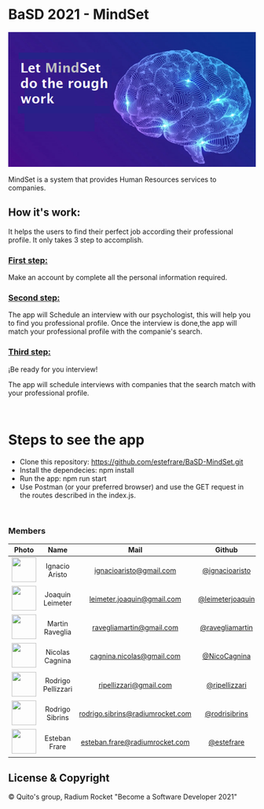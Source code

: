 # BaSD 2021 - MindSet

![MindSet Logo](./assets/images/MindSet-Readme-Img.png)

MindSet is a system that provides Human Resources services to companies.

## How it's work:

It helps the users to find their perfect job according their professional profile.
It only takes 3 step to accomplish.

### <u>First step:</u> 

Make an account by complete all the personal information required.

### <u>Second step:</u> 

The app will Schedule an interview with our psychologist, this will help you to find you professional profile. Once the interview is done,the app will match your professional profile with the companie's search.

### <u>Third step:</u>

¡Be ready for you interview!

The app will schedule interviews with companies that the search match with your professional profile.

<br>

# Steps to see the app

- Clone this repository: https://github.com/estefrare/BaSD-MindSet.git
- Install the dependecies: npm install
- Run the app: npm run start
- Use Postman (or your preferred browser) and use the GET request in the routes described in the index.js.


<br>

### Members
|Photo | Name  | Mail | Github
| :-----: | :-----: | :-----: | :-----: |
<img src="https://avatars.githubusercontent.com/u/72083744?s=96&v=4" height="50" width="50">| Ignacio Aristo | ignacioaristo@gmail.com | [@ignacioaristo](https://github.com/ignacioaristo)
<img src="https://avatars.githubusercontent.com/u/53354878?v=4" height="50" width="50">| Joaquin Leimeter | leimeter.joaquin@gmail.com | [@leimeterjoaquin](https://github.com/leimeterjoaquin)
<img src="https://avatars.githubusercontent.com/u/71772164?v=4" height="50" width="50">| Martin Raveglia | ravegliamartin@gmail.com | [@ravegliamartin](https://github.com/ravegliamartin)
<img src="https://avatars.githubusercontent.com/u/55507203?v=4" height="50" width="50">| Nicolas Cagnina | cagnina.nicolas@gmail.com | [@NicoCagnina](https://github.com/NicoCagnina)
<img src="https://avatars.githubusercontent.com/u/81720660?v=4" height="50" width="50">| Rodrigo Pellizzari | ripellizzari@gmail.com | [@ripellizzari](https://github.com/ripellizzari)
<img src="https://avatars.githubusercontent.com/u/90876581?v=4" height="50" width="50">| Rodrigo Sibrins | rodrigo.sibrins@radiumrocket.com | [@rodrisibrins](https://github.com/rodrisibrins)
<img src="https://avatars.githubusercontent.com/u/20587232?v=4" height="50" width="50">| Esteban Frare | esteban.frare@radiumrocket.com | [@estefrare](https://github.com/estefrare)

## License & Copyright

© Quito's group, Radium Rocket "Become a Software Developer 2021"